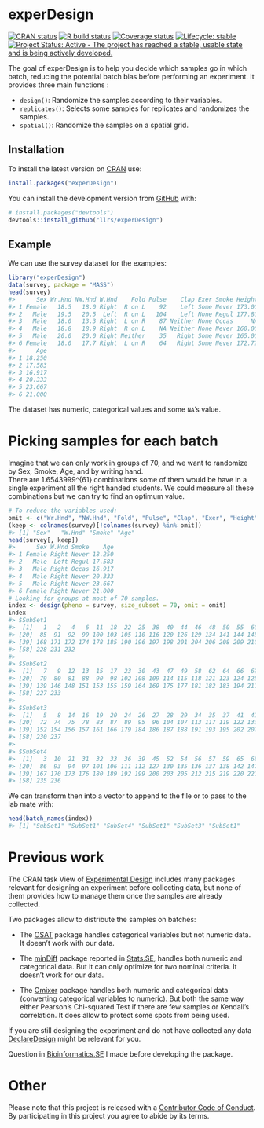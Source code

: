 
<!-- README.md is generated from README.Rmd. Please edit that file -->

# experDesign

<!-- badges: start -->

[![CRAN
status](https://www.r-pkg.org/badges/version/experDesign)](https://CRAN.R-project.org/package=experDesign)
[![R build
status](https://github.com/llrs/experDesign/workflows/R-CMD-check/badge.svg)](https://github.com/llrs/experDesign/actions?workflow=R-CMD-check)
[![Coverage
status](https://codecov.io/gh/llrs/experDesign/branch/master/graph/badge.svg)](https://codecov.io/github/llrs/experDesign?branch=master)
[![Lifecycle:
stable](https://img.shields.io/badge/lifecycle-stable-brightgreen.svg)](https://lifecycle.r-lib.org/articles/stages.html#stable)
[![Project Status: Active - The project has reached a stable, usable
state and is being actively
developed.](https://www.repostatus.org/badges/latest/active.svg)](https://www.repostatus.org/#active)
<!-- badges: end -->

The goal of experDesign is to help you decide which samples go in which
batch, reducing the potential batch bias before performing an
experiment. It provides three main functions :

-   `design()`: Randomize the samples according to their variables.
-   `replicates()`: Selects some samples for replicates and randomizes
    the samples.
-   `spatial()`: Randomize the samples on a spatial grid.

## Installation

To install the latest version on
[CRAN](https://CRAN.R-project.org/package=experDesign) use:

``` r
install.packages("experDesign")
```

You can install the development version from
[GitHub](https://github.com/) with:

``` r
# install.packages("devtools")
devtools::install_github("llrs/experDesign")
```

## Example

We can use the survey dataset for the examples:

``` r
library("experDesign")
data(survey, package = "MASS") 
head(survey)
#>      Sex Wr.Hnd NW.Hnd W.Hnd    Fold Pulse    Clap Exer Smoke Height      M.I
#> 1 Female   18.5   18.0 Right  R on L    92    Left Some Never 173.00   Metric
#> 2   Male   19.5   20.5  Left  R on L   104    Left None Regul 177.80 Imperial
#> 3   Male   18.0   13.3 Right  L on R    87 Neither None Occas     NA     <NA>
#> 4   Male   18.8   18.9 Right  R on L    NA Neither None Never 160.00   Metric
#> 5   Male   20.0   20.0 Right Neither    35   Right Some Never 165.00   Metric
#> 6 Female   18.0   17.7 Right  L on R    64   Right Some Never 172.72 Imperial
#>      Age
#> 1 18.250
#> 2 17.583
#> 3 16.917
#> 4 20.333
#> 5 23.667
#> 6 21.000
```

The dataset has numeric, categorical values and some `NA`’s value.

# Picking samples for each batch

Imagine that we can only work in groups of 70, and we want to randomize
by Sex, Smoke, Age, and by writing hand.  
There are 1.6543999^{61} combinations some of them would be have in a
single experiment all the right handed students. We could measure all
these combinations but we can try to find an optimum value.

``` r
# To reduce the variables used:
omit <- c("Wr.Hnd", "NW.Hnd", "Fold", "Pulse", "Clap", "Exer", "Height", "M.I")
(keep <- colnames(survey)[!colnames(survey) %in% omit])
#> [1] "Sex"   "W.Hnd" "Smoke" "Age"
head(survey[, keep])
#>      Sex W.Hnd Smoke    Age
#> 1 Female Right Never 18.250
#> 2   Male  Left Regul 17.583
#> 3   Male Right Occas 16.917
#> 4   Male Right Never 20.333
#> 5   Male Right Never 23.667
#> 6 Female Right Never 21.000
# Looking for groups at most of 70 samples.
index <- design(pheno = survey, size_subset = 70, omit = omit)
index
#> $SubSet1
#>  [1]   1   2   4   6  11  18  22  25  38  40  44  46  48  50  55  60  63  67  70
#> [20]  85  91  92  99 100 103 105 110 116 120 126 129 134 141 144 145 149 160 165
#> [39] 168 171 172 174 178 185 190 196 197 198 201 204 206 208 209 210 213 216 218
#> [58] 228 231 232
#> 
#> $SubSet2
#>  [1]   7   9  12  13  15  17  23  30  43  47  49  58  62  64  66  69  71  73  76
#> [20]  79  80  81  88  90  98 102 108 109 114 115 118 121 123 124 125 128 131 132
#> [39] 139 146 148 151 153 155 159 164 169 175 177 181 182 183 194 211 217 222 225
#> [58] 227 233
#> 
#> $SubSet3
#>  [1]   5   8  14  16  19  20  24  26  27  28  29  34  35  37  41  42  51  53  61
#> [20]  72  74  75  78  83  87  89  95  96 104 107 113 117 119 122 133 140 143 150
#> [39] 152 154 156 157 161 166 179 184 186 187 188 191 193 195 202 207 214 224 226
#> [58] 230 237
#> 
#> $SubSet4
#>  [1]   3  10  21  31  32  33  36  39  45  52  54  56  57  59  65  68  77  82  84
#> [20]  86  93  94  97 101 106 111 112 127 130 135 136 137 138 142 147 158 162 163
#> [39] 167 170 173 176 180 189 192 199 200 203 205 212 215 219 220 221 223 229 234
#> [58] 235 236
```

We can transform then into a vector to append to the file or to pass to
the lab mate with:

``` r
head(batch_names(index))
#> [1] "SubSet1" "SubSet1" "SubSet4" "SubSet1" "SubSet3" "SubSet1"
```

# Previous work

The CRAN task View of [Experimental
Design](https://CRAN.R-project.org/view=ExperimentalDesign) includes
many packages relevant for designing an experiment before collecting
data, but none of them provides how to manage them once the samples are
already collected.

Two packages allow to distribute the samples on batches:

-   The
    [OSAT](https://bioconductor.org/packages/release/bioc/html/OSAT.html)
    package handles categorical variables but not numeric data. It
    doesn’t work with our data.

-   The [minDiff](https://github.com/m-Py/minDiff) package reported in
    [Stats.SE](https://stats.stackexchange.com/a/326015/105234), handles
    both numeric and categorical data. But it can only optimize for two
    nominal criteria. It doesn’t work for our data.

-   The [Omixer](https://bioconductor.org/packages/Omixer/) package
    handles both numeric and categorical data (converting categorical
    variables to numeric). But both the same way either Pearson’s
    Chi-squared Test if there are few samples or Kendall’s correlation.
    It does allow to protect some spots from being used.

If you are still designing the experiment and do not have collected any
data [DeclareDesign](https://cran.r-project.org/package=DeclareDesign)
might be relevant for you.

Question in
[Bioinformatics.SE](https://bioinformatics.stackexchange.com/q/4765/48)
I made before developing the package.

# Other

Please note that this project is released with a [Contributor Code of
Conduct](https://www.contributor-covenant.org/version/1/0/0/code-of-conduct/).
By participating in this project you agree to abide by its terms.

